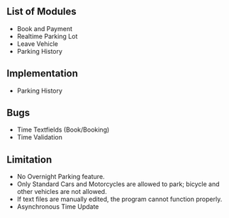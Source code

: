 ## List of Modules
- Book and Payment
- Realtime Parking Lot 
- Leave Vehicle
- Parking History

## Implementation
- Parking History

## Bugs
- Time Textfields (Book/Booking)
- Time Validation

## Limitation
- No Overnight Parking feature.
- Only Standard Cars and Motorcycles are allowed to park; bicycle and other vehicles are not allowed.
- If text files are manually edited, the program cannot function properly.
- Asynchronous Time Update
